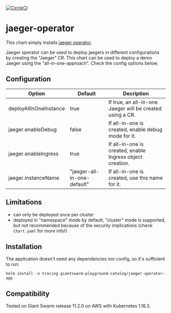 [![CircleCI](https://circleci.com/gh/giantswarm/jaeger-operator-app.svg?style=shield)](https://circleci.com/gh/giantswarm/jaeger-operator-app)

# jaeger-operator

This chart simply installs [jaeger operator](https://github.com/jaegertracing/jaeger-operator).

Jaeger operator can be used to deploy jaegers in different configurations by creating the "Jaeger" CR.
This chart can be used to deploy a demo Jaeger using the "all-in-one-approach". Check the config options
below.

## Configuration

| Option | Default | Decription |
|--------|---------|------------|
|deployAllInOneInstance | true | If true, an all-in-one Jaeger will be created using a CR. |
|jaeger.enableDebug | false | If all-in-one is created, enable debug mode for it. |
|jaeger.enableIngress | true | If all-in-one is created, enable Ingress object creation. |
|jaeger.instanceName | "jaeger-all-in-one-default" | If all-in-one is created, use this name for it. |

## Limitations

- can only be deployed once per cluster
- deployed in "namespace" mode by default; "cluster" mode is supported, but not recommended
  because of the security implications (check `Chart.yaml` for more info!)

## Installation

The application doesn't need any dependencies nor config, so it's sufficient to run:

```text
helm install -n tracing giantswarm-playground-catalog/jaeger-operator-app
```

## Compatibility

Tested on Giant Swarm release 11.2.0 on AWS with Kubernetes 1.16.3.
